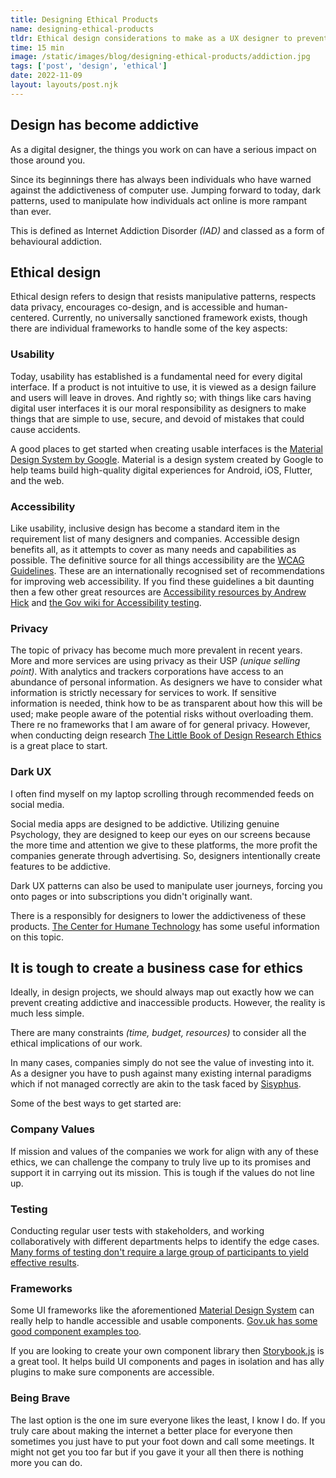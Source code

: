 ```yaml
---
title: Designing Ethical Products
name: designing-ethical-products
tldr: Ethical design considerations to make as a UX designer to prevent addiction.
time: 15 min
image: /static/images/blog/designing-ethical-products/addiction.jpg
tags: ['post', 'design', 'ethical']
date: 2022-11-09
layout: layouts/post.njk
---
```


## Design has become addictive

As a digital designer, the things you work on can have a serious impact on those around you. 

Since its beginnings there has always been individuals who have warned against the addictiveness of computer use. Jumping forward to today, dark patterns, used to manipulate how individuals act online is more rampant than ever.

This is defined as Internet Addiction Disorder *(IAD)* and classed as a form of behavioural addiction.

## Ethical design

Ethical design refers to design that resists manipulative patterns, respects data privacy, encourages co-design, and is accessible and human-centered. Currently, no universally sanctioned framework exists, though there are individual frameworks to handle some of the key aspects:

### Usability

Today, usability has established is a fundamental need for every digital interface. If a product is not intuitive to use, it is viewed as a design failure and users will leave in droves. And rightly so; with things like cars having digital user interfaces it is our moral responsibility as designers to make things that are simple to use, secure, and devoid of mistakes that could cause accidents.

A good places to get started when creating usable interfaces is the [Material Design System by Google](https://m2.material.io/design/environment/surfaces.html). Material is a design system created by Google to help teams build high-quality digital experiences for Android, iOS, Flutter, and the web.

### Accessibility

Like usability, inclusive design has become a standard item in the requirement list of many designers and companies. Accessible design benefits all, as it attempts to cover as many needs and capabilities as possible. The definitive source for all things accessibility are the [WCAG Guidelines](https://www.w3.org/WAI/standards-guidelines/wcag/). These are an internationally recognised set of recommendations for improving web accessibility. If you find these guidelines a bit daunting then a few other great resources are [Accessibility resources by Andrew Hick](https://github.com/andrewhick/accessibility/wiki) and [the Gov wiki for Accessibility testing](https://github.com/alphagov/wcag-primer/wiki).

### Privacy

The topic of privacy has become much more prevalent in recent years. More and more services are using privacy as their USP *(unique selling point)*. With analytics and trackers corporations have access to an abundance of personal information. As designers we have to consider what information is strictly necessary for services to work. If sensitive information is needed, think how to be as transparent about how this will be used; make people aware of the potential risks without overloading them. There re no frameworks that I am aware of for general privacy. However, when conducting deign research [The Little Book of Design Research Ethics](https://www.ideo.com/post/the-little-book-of-design-research-ethics) is a great place to start.

### Dark UX

I often find myself on my laptop scrolling through recommended feeds on social media.

Social media apps are designed to be addictive. Utilizing genuine Psychology, they are designed to keep our eyes on our screens because the more time and attention we give to these platforms, the more profit the companies generate through advertising. So, designers intentionally create features to be addictive. 

Dark UX patterns can also be used to manipulate user journeys, forcing you onto pages or into subscriptions you didn't originally want.

There is a responsibly for designers to lower the addictiveness of these products. [The Center for Humane Technology](https://www.humanetech.com/) has some useful information on this topic.

## It is tough to create a business case for ethics 

Ideally, in design projects, we should always map out exactly how we can prevent creating addictive and inaccessible products. However, the reality is much less simple. 

There are many constraints *(time, budget, resources)* to consider all the ethical implications of our work.

In many cases, companies simply do not see the value of investing into it. As a designer you have to push against many existing internal paradigms which if not managed correctly are akin to the task faced by [Sisyphus](https://en.wikipedia.org/wiki/Sisyphus).

Some of the best ways to get started are:

### Company Values

If mission and values of the companies we work for align with any of these ethics, we can challenge the company to truly live up to its promises and support it in carrying out its mission. This is tough if the values do not line up.

### Testing

Conducting regular user tests with stakeholders, and working collaboratively with different departments helps to identify the edge cases. [Many forms of testing don't require a large group of participants to yield effective results](https://www.uxdesigninstitute.com/blog/usability-test-how-many-users/).

### Frameworks

Some UI frameworks like the aforementioned [Material Design System](https://m2.material.io/design/environment/surfaces.html) can really help to handle accessible and usable components. [Gov.uk has some good component examples too](https://design-system.service.gov.uk/components/).

If you are looking to create your own component library then [Storybook.js](https://storybook.js.org/) is a great tool. It helps build UI components and pages in isolation and has ally plugins to make sure components are accessible.

### Being Brave

The last option is the one im sure everyone likes the least, I know I do. If you truly care about making the internet a better place for everyone then sometimes you just have to put your foot down and call some meetings. It might not get you too far but if you gave it your all then there is nothing more you can do.